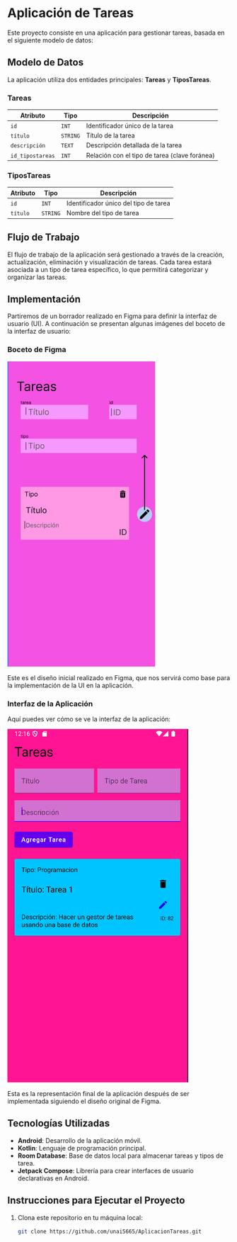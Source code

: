 # Aplicación de Tareas

Este proyecto consiste en una aplicación para gestionar tareas, basada en el siguiente modelo de datos:

## Modelo de Datos

La aplicación utiliza dos entidades principales: **Tareas** y **TiposTareas**.

### Tareas
| Atributo       | Tipo     | Descripción                |
|----------------|----------|----------------------------|
| `id`           | `INT`    | Identificador único de la tarea |
| `título`       | `STRING` | Título de la tarea         |
| `descripción`  | `TEXT`   | Descripción detallada de la tarea |
| `id_tipostareas` | `INT`   | Relación con el tipo de tarea (clave foránea) |

### TiposTareas
| Atributo       | Tipo     | Descripción                |
|----------------|----------|----------------------------|
| `id`           | `INT`    | Identificador único del tipo de tarea |
| `título`       | `STRING` | Nombre del tipo de tarea   |

## Flujo de Trabajo

El flujo de trabajo de la aplicación será gestionado a través de la creación, actualización, eliminación y visualización de tareas. Cada tarea estará asociada a un tipo de tarea específico, lo que permitirá categorizar y organizar las tareas.

## Implementación

Partiremos de un borrador realizado en Figma para definir la interfaz de usuario (UI). A continuación se presentan algunas imágenes del boceto de la interfaz de usuario:

### Boceto de Figma

![Boceto de Figma](https://github.com/unai5665/AplicacionTareas/blob/master/figma.png)

Este es el diseño inicial realizado en Figma, que nos servirá como base para la implementación de la UI en la aplicación.

### Interfaz de la Aplicación

Aquí puedes ver cómo se ve la interfaz de la aplicación:

![Interfaz de la Aplicación](https://github.com/unai5665/AplicacionTareas/blob/master/interfaz.png)

Esta es la representación final de la aplicación después de ser implementada siguiendo el diseño original de Figma.

## Tecnologías Utilizadas

- **Android**: Desarrollo de la aplicación móvil.
- **Kotlin**: Lenguaje de programación principal.
- **Room Database**: Base de datos local para almacenar tareas y tipos de tarea.
- **Jetpack Compose**: Librería para crear interfaces de usuario declarativas en Android.

## Instrucciones para Ejecutar el Proyecto

1. Clona este repositorio en tu máquina local:
   ```bash
   git clone https://github.com/unai5665/AplicacionTareas.git
